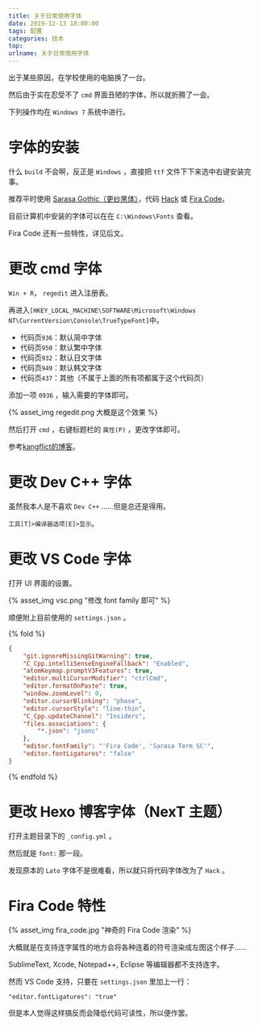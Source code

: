 ```yaml
---
title: 关于日常使用字体
date: 2019-12-13 18:00:00
tags: 配置
categories: 技术
top:
urlname: 关于日常使用字体
---
```


出于某些原因，在学校使用的电脑换了一台。

然后由于实在忍受不了 `cmd` 界面丑陋的字体，所以就折腾了一会。

<!-- more -->

下列操作均在 `Windows 7` 系统中进行。

# 字体的安装

什么 `build` 不会啊，反正是 `Windows` ，直接把 `ttf` 文件下下来选中右键安装完事。

推荐平时使用 [Sarasa Gothic（更纱黑体）](https://github.com/be5invis/Sarasa-Gothic)，代码 [Hack](https://github.com/source-foundry/Hack) 或 [Fira Code](https://github.com/tonsky/FiraCode)。

目前计算机中安装的字体可以在在 `C:\Windows\Fonts` 查看。

Fira Code 还有一些特性，详见后文。

# 更改 cmd 字体

`Win + R`， `regedit` 进入注册表。

再进入`[HKEY_LOCAL_MACHINE\SOFTWARE\Microsoft\Windows NT\CurrentVersion\Console\TrueTypeFont]`中。

* 代码页`936`：默认简中字体
* 代码页`950`：默认繁中字体
* 代码页`932`：默认日文字体
* 代码页`949`：默认韩文字体
* 代码页`437`：其他（不属于上面的所有项都属于这个代码页）

添加一项 `0936` ，输入需要的字体即可。

{% asset_img regedit.png 大概是这个效果 %}

然后打开 `cmd` ，右键标题栏的 `属性(P)` ，更改字体即可。

参考[kangflict的博客](https://www.cnblogs.com/kangflict/p/4111010.html)。

# 更改 Dev C++ 字体

虽然我本人是不喜欢 `Dev C++` ……但是总还是得用。

`工具[T]>编译器选项[E]>显示`。

# 更改 VS Code 字体

打开 UI 界面的设置。

{% asset_img vsc.png "修改 font family 即可" %}

顺便附上目前使用的 `settings.json` 。

{% fold %}
```json
{
    "git.ignoreMissingGitWarning": true,
    "C_Cpp.intelliSenseEngineFallback": "Enabled",
    "atomKeymap.promptV3Features": true,
    "editor.multiCursorModifier": "ctrlCmd",
    "editor.formatOnPaste": true,
    "window.zoomLevel": 0,
    "editor.cursorBlinking": "phase",
    "editor.cursorStyle": "line-thin",
    "C_Cpp.updateChannel": "Insiders",
    "files.associations": {
        "*.json": "jsonc"
    },
    "editor.fontFamily": "'Fira Code', 'Sarasa Term SC'",
    "editor.fontLigatures": "false"
}
```
{% endfold %}

# 更改 Hexo 博客字体（NexT 主题）

打开主题目录下的 `_config.yml` 。

然后就是 `font:` 那一段。

发现原本的 `Lato` 字体不是很难看，所以就只将代码字体改为了 `Hack` 。

# Fira Code 特性

{% asset_img fira_code.jpg "神奇的 Fira Code 渲染" %}

大概就是在支持连字属性的地方会将各种连着的符号渲染成左图这个样子……

SublimeText, Xcode, Notepad++, Eclipse 等编辑器都不支持连字。

然而 VS Code 支持，只要在 `settings.json` 里加上一行：

```plain
"editor.fontLigatures": "true"
```

但是本人觉得这样搞反而会降低代码可读性，所以便作罢。
